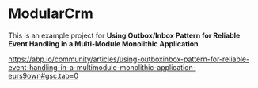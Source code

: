 # ModularCrm

This is an example project for **Using Outbox/Inbox Pattern for Reliable Event Handling in a Multi-Module Monolithic Application**

https://abp.io/community/articles/using-outboxinbox-pattern-for-reliable-event-handling-in-a-multimodule-monolithic-application-eurs9own#gsc.tab=0
